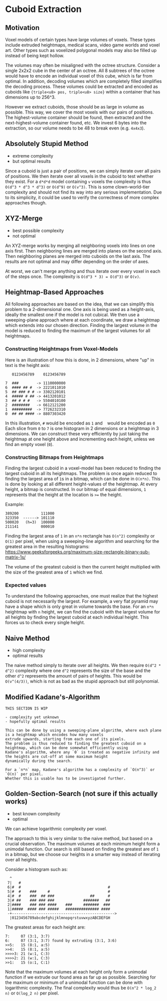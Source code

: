 # Cuboid Extraction

## Motivation

Voxel models of certain types have large volumes of voxels.
These types include extruded heightmaps, medical scans, video game worlds and voxel art.
Other types such as voxelized polygonal models may also be filled up instead of being kept hollow.

The volumes may often be misaligned with the octree structure.
Consider a single 2x2x2 cube in the center of an octree.
All 8 subtrees of the octree would have to encode an individual voxel of this cube, which is far from optimal.
In addition, decoding volumes which are completely filled simplifies the decoding process.
These volumes could be extracted and encoded as cuboids like `{triple<u8> pos, triple<u8> size}` within a container that
has dimensions up to 256^3.

However we extract cuboids, those should be as large in volume as possible.
This way, we cover the most voxels with our pairs of positions.
The highest-volume container should be found, then extracted and the next-highest-volume container
found, etc.
We invest 6 bytes into the extraction, so our volume needs to be 48 to break even (e.g. `4x4x3`).

## Absolutely Stupid Method

- extreme complexity
- but optimal results

Since a cuboid is just a pair of positions, we can simply iterate over all pairs of positions.
We then iterate over all voxels in the cuboid to test whether they exist.
For a `d*d*d` model containing `v` voxels the complexity is thus `O(d^3 * d^3 * d^3)` or `O(d^9)` or `O(v^3)`.
This is some clown-world-tier complexity and should not find its way into any serious implementation.
Due to its simplicity, it could be used to verify the correctness of more complex approaches though.

## XYZ-Merge

- best possible complexity
- not optimal

An XYZ-merge works by merging all neighboring voxels into lines on one axis first.
Then neighboring lines are merged into planes on the second axis.
Then neighboring planes are merged into cuboids on the last axis.
The results are not optimal and may differ depending on the order of axes.

At worst, we can't merge anything and thus iterate over every voxel in each of the steps once.
The complexity is `O(d^3 * 3) = O(d^3)` or `O(v)`. 

## Heightmap-Based Approaches

All following approaches are based on the idea, that we can simplify this problem to a 2-dimensional one.
One axis is being used as a height-axis, ideally the smallest one if the model is not cubical.
We then use a sweeping-plane approach where at each coordinate, we draw a heightmap which extends into our
chosen direction.
Finding the largest volume in the model is reduced to finding the maximum of the largest volumes for all heightmaps.

### Constructing Heightmaps from Voxel-Models

Here is an illustration of how this is done, in 2 dimensions, where "up" in text is the height axis:
```
   0123456789    0123456789
   
7  ###        -> 1110000000
6  #### ## #  -> 2221011010
5  ## ### # # -> 3302120101
4  ##### # ## -> 4413201012
3  ## # # #   -> 5504010100
2  ########   -> 6612121200
1  #########  -> 7726232310
0  ## ## #### -> 8807303420
```
In this illustration, `#` would be encoded as `1` and ` ` would be encoded as `0`
Each slice from `0` to `7` is one histogram in 2 dimensions or a heightmap in 3 dimensions.
We can construct these very efficiently by just taking the heightmap at one height above and incrementing each height,
unless we find an empty voxel (`0`).

### Constructing Bitmaps from Heightmaps

Finding the largest cuboid in a voxel-model has been reduced to finding the largest cuboid in all its heightmaps.
The problem is once again reduced to finding the largest area of `1`s in a bitmap, which can be done in `O(n*n)`.
This is done by looking at all different height-values of the heightmap.
At every height, a bitmap is constructed.
In our bitmap of equal dimensions, `1` represents that the height at the location is `>=` the height.

Example:
```
389200          111000
323350  ------> 101110
500020   (h=3)  100000
211141          000010
```

Finding the largest area of `1` in an `n*n` rectangle has `O(n^2)` complexity or `O(1)` per pixel, when using a
sweeping-line algorithm and searching for the greatest area in the resulting histograms:
https://www.geeksforgeeks.org/maximum-size-rectangle-binary-sub-matrix-1s/

The volume of the greatest cuboid is then the current height multiplied with the size of the greatest area of `1` which
we find.

### Expected values

To understand the following approaches, one must realize that the highest cuboid is not necessarily the largest.
For example, a very flat pyramid may have a shape which is only great in volume towards the base.
For an `n*n` heightmap with `n` height, we can find the cuboid with the largest volume for all heights by finding the
largest cuboid at each individual height.
This forces us to check every single height.

## Naive Method

- high complexity
- optimal results

The naive method simply to iterate over all heights.
We then require `O(d^2 * d^2)` complexity where one `d^2` represents the size of the base and the other `d^2` represents
the amount of pairs of heights.
This would be `O(v^(4/3))`, which is not as bad as the stupid approach but still polynomial.

## Modified Kadane's-Algorithm
```
THIS SECTION IS WIP

- complexity yet unknown
- hopefully optimal results

This can be done by using a sweeping-plane algorithm, where each plane is a heightmap which encodes how many voxels
extrude upwards, starting from each one of its pixels.
The problem is thus reduced to finding the greatest cuboid on a heightmap, which can be done somewhat efficiently using
Kadane's algorithm, where any `0` is treated as negative infinity and the heights are cut-off at some maximum height
dynamically during the search.

For a `n*n` map, Kadane's algorithm has a complexity of `O(n^3)` or `O(n)` per pixel.
Whether this is usable has to be investigated further.
```

## Golden-Section-Search (not sure if this actually works)

- best known complexity
- optimal

We can achieve logarithmic complexity per voxel.

The approach to this is very similar to the naive method, but based on a crucial observation.
The maximum volumes at each minimum height form a unimodal function.
Our search is still based on finding the greatest are of `1` in a bitmap, but we choose our heights in a smarter
way instead of iterating over all heights.

Consider a histogram such as:
```
  ^
 7|   # 
 6|#  #                                       #
 5|#  #    ###     #                          #
 4|#  #    ###  ## ###                ##      #
 3|# ##    ### ### ###             #######   ##
 2|####    ### ### ####    ###     #######  ###
 1|#####  #### ### #####   ############### ####
 -+---------------------------------------------->
  |0123456789abcdefghijklmnopqrstuvwxyzABCDEFGH
```

The greatest areas for each height are:
```
7:     07 (3:1, 3:7)
6:     07 (3:1, 3:7) found by extruding (3:1, 3:6)
>>5:   15 (8:1, a:5)
>>4:   15 (8:1, a:5)
>>>>3: 21 (w:1, C:3)
>>>>2: 21 (w:1, C:3)
>>1:   15 (o:1, C:1)
```
  
Note that the maximum volumes at each height only form a unimodal function if we extrude our found area as far up as
possible.
Searching for the maximum or minimum of a unimodal function can be done with logarithmic complexity.
The final complexity would thus be `O(n^2 * log_2 n)` or `O(log_2 n)` per pixel. 

